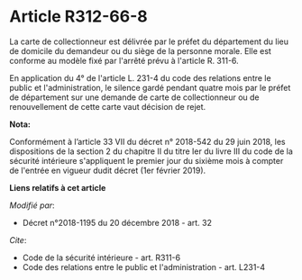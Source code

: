 # Article R312-66-8

La carte de collectionneur est délivrée par le préfet du département du lieu de domicile du demandeur ou du siège de la
personne morale. Elle est conforme au modèle fixé par l'arrêté prévu à l'article R. 311-6. 

En application du 4° de l'article L. 231-4 du code des relations entre le public et l'administration, le silence gardé
pendant quatre mois par le préfet de département sur une demande de carte de collectionneur ou de renouvellement de cette
carte vaut décision de rejet.

**Nota:**

Conformément à l’article 33 VII du décret n° 2018-542 du 29 juin 2018, les dispositions de la section 2 du chapitre II du
titre Ier du livre III du code de la sécurité intérieure s'appliquent le premier jour du sixième mois à compter de l'entrée
en vigueur dudit décret (1er février 2019).

**Liens relatifs à cet article**

_Modifié par_:

  - Décret n°2018-1195 du 20 décembre 2018 - art. 32

_Cite_:

  - Code de la sécurité intérieure - art. R311-6
  - Code des relations entre le public et l'administration - art. L231-4
